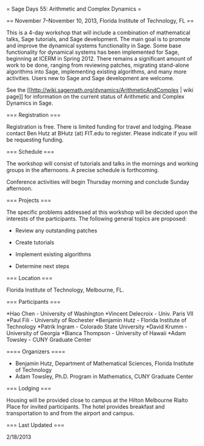 = Sage Days 55: Arithmetic and Complex Dynamics =

== November 7–November 10, 2013, Florida Institute of Technology, FL ==

This is a 4-day workshop that will include a combination of mathematical talks, Sage tutorials, and Sage development. The main goal is to promote and improve the dynamical systems functionality in Sage.  Some base functionality for dynamical systems has been implemented for Sage, beginning at ICERM in Spring 2012. There remains a significant amount of work to be done, ranging from reviewing patches, migrating stand-alone algorithms into Sage, implementing existing algorithms, and many more activities.  Users new to Sage and Sage development are welcome.

See the [[http://wiki.sagemath.org/dynamics/ArithmeticAndComplex | wiki page]] for information on the current status of Arithmetic and Complex Dynamics in Sage.

=== Registration ===

Registration is free. There is limited funding for travel and lodging. Please contact Ben Hutz at BHutz (at) FIT.edu to register. Please indicate if you will be requesting funding.


=== Schedule ===

The workshop will consist of tutorials and talks in the mornings and working groups in the afternoons. A precise schedule is forthcoming.

Conference activities will begin Thursday morning and conclude Sunday afternoon.

=== Projects ===

The specific problems addressed at this workshop will be decided upon the interests of the participants. The following general topics are proposed:

 * Review any outstanding patches

 * Create tutorials

 * Implement existing algorithms

 * Determine next steps


=== Location ===

Florida Institute of Technology, Melbourne, FL.


=== Participants ===

 *Hao Chen - University of Washington
 *Vincent Delecroix - Univ. Paris VII
 *Paul Fili - University of Rochester
 *Benjamin Hutz - Florida Institute of Technology
 *Patrik Ingram - Colorado State University
 *David Krumm - University of Georgia
 *Bianca Thompson - University of Hawaii
 *Adam Towsley - CUNY Graduate Center


==== Organizers ====

 * Benjamin Hutz, Department of Mathematical Sciences, Florida Institute of Technology
 * Adam Towsley, Ph.D. Program in Mathematics, CUNY Graduate Center

=== Lodging ===

Housing will be provided close to campus at the Hilton Melbourne Rialto Place for invited participants. The hotel provides breakfast and transportation to and from the airport and campus.


=== Last Updated ===

2/18/2013
